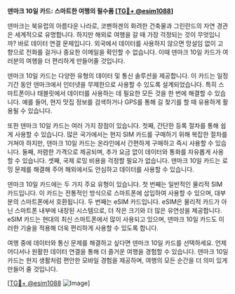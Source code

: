 **덴마크 10일 카드: 스마트한 여행의 필수품 [[TG💪+ @esim1088](https://t.me/s/esim1088)]**

덴마크는 북유럽의 아름다운 나라로, 코펜하겐의 화려한 건축물과 그린란드의 자연 경관은 세계적으로 유명합니다. 하지만 해외로 여행을 갈 때 가장 걱정되는 것이 무엇입니까? 바로 데이터 연결 문제입니다. 외국에서 데이터를 사용하지 않으면 망설임 없이 고향으로 전화를 걸거나 중요한 이메일을 확인할 수 없습니다. 이때 덴마크 10일 카드가 여러분의 여행을 더 편리하게 만들어줄 것입니다.

덴마크 10일 카드는 다양한 유형의 데이터 및 통신 솔루션을 제공합니다. 이 카드는 일정 기간 동안 덴마크에서 인터넷을 무제한으로 사용할 수 있도록 설계되었습니다. 특히 스마트폰이나 태블릿에서 데이터를 사용하는 데 필요한 모든 것을 한 번에 해결할 수 있습니다. 예를 들어, 현지 맛집 정보를 검색하거나 GPS를 통해 길 찾기를 할 때 유용하게 활용될 수 있습니다.

또한 덴마크 10일 카드는 여러 가지 장점이 있습니다. 첫째, 간단한 등록 절차를 통해 쉽게 사용할 수 있습니다. 많은 국가에서는 현지 SIM 카드를 구매하기 위해 복잡한 절차를 거쳐야 하지만, 덴마크 10일 카드는 온라인에서 간편하게 구매하고 즉시 사용할 수 있습니다. 둘째, 저렴한 가격으로 제공되며, 추가 요금 없이 데이터와 통화를 자유롭게 사용할 수 있습니다. 셋째, 국제 로밍 비용을 걱정할 필요가 없습니다. 덴마크 10일 카드는 로밍 문제를 해결해 주어 해외에서도 안심하고 데이터를 사용할 수 있습니다.

덴마크 10일 카드에는 두 가지 주요 유형이 있습니다. 첫 번째는 일반적인 물리적 SIM 카드입니다. 이 카드는 전통적인 방식으로 스마트폰에 삽입하여 사용할 수 있으며, 대부분의 스마트폰에서 호환됩니다. 두 번째는 eSIM 카드입니다. eSIM은 물리적 카드가 아닌 스마트폰 내부에 내장된 시스템으로, 더 작은 크기와 더 많은 유연성을 제공합니다. eSIM 카드는 현대의 최신 스마트폰에서 많이 사용되고 있으며, 덴마크 10일 카드도 이러한 기술을 적용해 더욱 편리하게 사용할 수 있도록 합니다.

여행 중에 데이터와 통신 문제를 해결하고 싶다면 덴마크 10일 카드를 선택하세요. 언제 어디서나 원활한 데이터 연결을 통해 더 즐거운 여행을 경험할 수 있습니다. 덴마크 10일 카드는 현지 생활처럼 편안한 모바일 경험을 제공하며, 여행의 모든 순간을 더 의미 있게 만들어 줄 것입니다.

[[TG💪+ @esim1088](https://t.me/s/esim1088) ![Image](https://i.postimg.cc/Y0z9fWf4/image.png)]